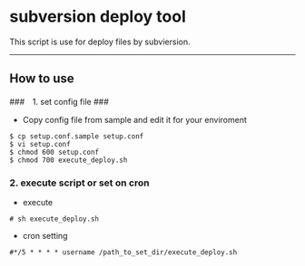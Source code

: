 # subversion deploy tool

This script is use for deploy files by subviersion.

-----------
How to use
-----------

###　1. set config file ###
* Copy config file from sample and edit it for your enviroment

~~~
$ cp setup.conf.sample setup.conf
$ vi setup.conf
$ chmod 600 setup.conf
$ chmod 700 execute_deploy.sh
~~~


### 2. execute script or set on cron ###

* execute
~~~
# sh execute_deploy.sh
~~~

* cron setting
~~~
#*/5 * * * * username /path_to_set_dir/execute_deploy.sh
~~~



